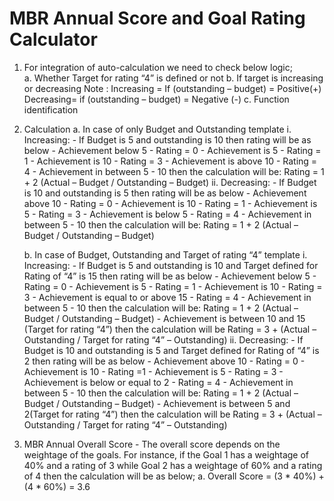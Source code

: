 # MBR Annual Score and Goal Rating Calculator

1.	For integration of auto-calculation we need to check below logic;  
    a.	Whether Target for rating “4” is defined or not
    b.	If target is increasing or decreasing
        Note :
        Increasing = If (outstanding – budget) = Positive(+)
        Decreasing= if (outstanding – budget) = Negative (-)
    c.	Function identification
    
2.	Calculation
    a.	In case of only Budget and Outstanding template
        i.	Increasing:
            -	If Budget is 5 and outstanding is 10 then rating will be as below
            -	Achievement below 5 - Rating = 0
            -	Achievement is 5 - Rating = 1
            -	Achievement is 10 - Rating = 3
            -	Achievement is above 10 - Rating = 4
            -	Achievement in between 5 - 10 then the calculation will be:
                Rating = 1 + 2 (Actual – Budget / Outstanding – Budget)
        ii.	Decreasing:
            -	If Budget is 10 and outstanding is 5 then rating will be as below
            -	Achievement above 10 - Rating = 0
            -	Achievement is 10 - Rating = 1
            -	Achievement is 5 - Rating = 3
            -	Achievement is below 5 - Rating = 4
            -	Achievement in between 5 - 10 then the calculation will be:
                Rating = 1 + 2 (Actual – Budget / Outstanding – Budget)


    b.	In case of Budget, Outstanding and Target of rating “4” template
        i.	Increasing:
        -	If Budget is 5 and outstanding is 10 and Target defined for Rating of “4” is 15 then rating will be as below
        -	Achievement below 5 - Rating = 0
        -	Achievement is 5 - Rating = 1
        -	Achievement is 10 - Rating = 3
        -	Achievement is equal to or above 15 - Rating = 4
        -	Achievement in between 5 - 10 then the calculation will be:
            Rating = 1 + 2 (Actual – Budget / Outstanding – Budget)
        -	Achievement is between 10 and 15 (Target for rating “4”) then the calculation will be
            Rating = 3 + (Actual – Outstanding / Target for rating “4” – Outstanding)
    ii.	Decreasing:
        -	If Budget is 10 and outstanding is 5 and Target defined for Rating of “4” is 2 then rating will be as below
        -	Achievement above 10 - Rating = 0
        -	Achievement is 10 - Rating  =1
        -	Achievement is 5 - Rating = 3
        -	Achievement is below or equal to  2 - Rating = 4
        -	Achievement in between 5 - 10 then the calculation will be:
            Rating = 1 + 2 (Actual – Budget / Outstanding – Budget)
        -	Achievement is between 5 and 2(Target for rating “4”) then the calculation will be
        	Rating = 3 + (Actual – Outstanding / Target for rating “4” – Outstanding)

3.	MBR Annual Overall Score - The overall score depends on the weightage of the goals. For instance, if the Goal 1 has a weightage of 40% and a rating of 3 while Goal 2 has a weightage of 60% and a rating of 4 then the calculation will be as below;
    a.	Overall Score = (3 * 40%) + (4 * 60%) = 3.6
